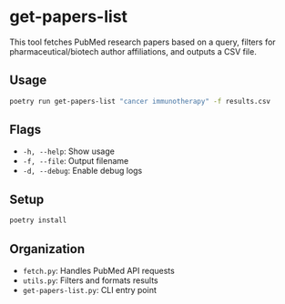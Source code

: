 # get-papers-list

This tool fetches PubMed research papers based on a query, filters for pharmaceutical/biotech author affiliations, and outputs a CSV file.

## Usage

```bash
poetry run get-papers-list "cancer immunotherapy" -f results.csv
```

## Flags
- `-h, --help`: Show usage
- `-f, --file`: Output filename
- `-d, --debug`: Enable debug logs

## Setup

```bash
poetry install
```

## Organization

- `fetch.py`: Handles PubMed API requests
- `utils.py`: Filters and formats results
- `get-papers-list.py`: CLI entry point